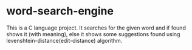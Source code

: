 # word-search-engine

This is a C language project. It searches for the given word and if found shows it (with meaning), else it shows some suggestions found using levenshtein-distance(edit-distance) algorithm.
